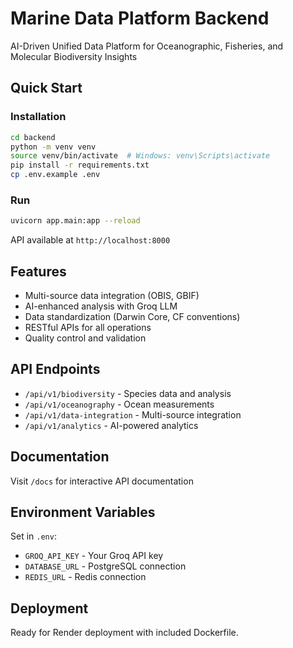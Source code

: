 # Marine Data Platform Backend

AI-Driven Unified Data Platform for Oceanographic, Fisheries, and Molecular Biodiversity Insights

## Quick Start

### Installation
```bash
cd backend
python -m venv venv
source venv/bin/activate  # Windows: venv\Scripts\activate
pip install -r requirements.txt
cp .env.example .env
```

### Run
```bash
uvicorn app.main:app --reload
```

API available at `http://localhost:8000`

## Features
- Multi-source data integration (OBIS, GBIF)
- AI-enhanced analysis with Groq LLM
- Data standardization (Darwin Core, CF conventions)
- RESTful APIs for all operations
- Quality control and validation

## API Endpoints
- `/api/v1/biodiversity` - Species data and analysis
- `/api/v1/oceanography` - Ocean measurements
- `/api/v1/data-integration` - Multi-source integration
- `/api/v1/analytics` - AI-powered analytics

## Documentation
Visit `/docs` for interactive API documentation

## Environment Variables
Set in `.env`:
- `GROQ_API_KEY` - Your Groq API key
- `DATABASE_URL` - PostgreSQL connection
- `REDIS_URL` - Redis connection

## Deployment
Ready for Render deployment with included Dockerfile.